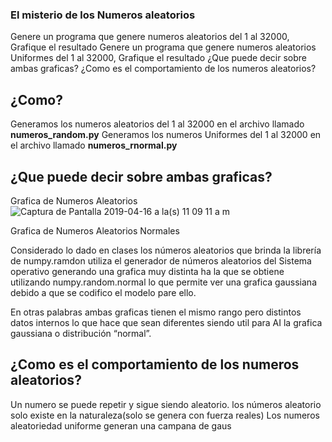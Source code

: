 ### El misterio de los Numeros aleatorios

Genere un programa que genere numeros aleatorios del 1 al 32000, Grafique el resultado
Genere un programa que genere numeros aleatorios Uniformes del 1 al 32000, Grafique el resultado
¿Que puede decir sobre ambas graficas?
¿Como es el comportamiento de los numeros aleatorios?

## ¿Como?

Generamos los numeros aleatorios del 1 al 32000 en el archivo llamado **numeros_random.py**
Generamos los numeros Uniformes del 1 al 32000 en el archivo llamado **numeros_rnormal.py**

## ¿Que puede decir sobre ambas graficas?

 Grafica de Numeros Aleatorios 
![Captura de Pantalla 2019-04-16 a la(s) 11 09 11 a  m](https://user-images.githubusercontent.com/39422672/56228058-82300480-603c-11e9-8ac0-bc52c1991df1.png)

 Grafica de Numeros Aleatorios Normales 





Considerado lo dado en clases los números aleatorios que brinda la librería de numpy.ramdon utiliza el generador de números aleatorios del Sistema operativo generando una grafica muy distinta ha la que se obtiene utilizando numpy.random.normal lo que permite ver una grafica gaussiana debido a que se codifico el modelo pare ello.

En otras palabras ambas graficas tienen el mismo rango pero distintos datos internos lo que hace que sean diferentes siendo util para AI la grafica gaussiana o distribución “normal”.

## ¿Como es el comportamiento de los numeros aleatorios?

Un numero se puede repetir y sigue siendo aleatorio.
los números aleatorio solo existe en la naturaleza(solo se genera con fuerza reales)
Los numeros aleatoriedad uniforme generan una campana de gaus
